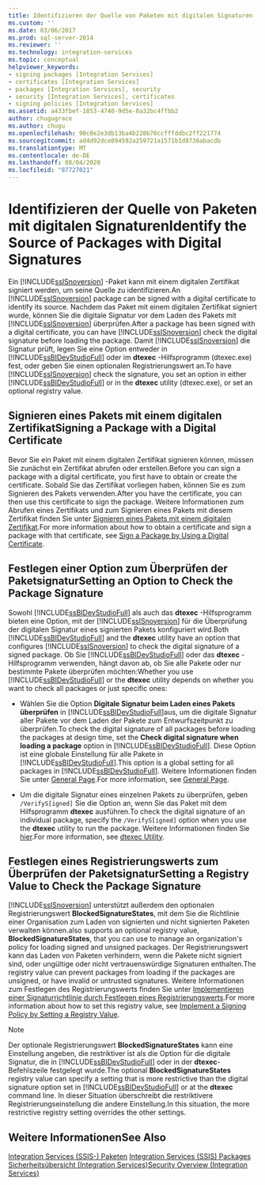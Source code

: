 ```yaml
---
title: Identifizieren der Quelle von Paketen mit digitalen Signaturen | Microsoft-Dokumentation
ms.custom: ''
ms.date: 03/06/2017
ms.prod: sql-server-2014
ms.reviewer: ''
ms.technology: integration-services
ms.topic: conceptual
helpviewer_keywords:
- signing packages [Integration Services]
- certificates [Integration Services]
- packages [Integration Services], security
- security [Integration Services], certificates
- signing policies [Integration Services]
ms.assetid: a433fbef-1853-4740-9d5e-8a32bc4ffbb2
author: chugugrace
ms.author: chugu
ms.openlocfilehash: 90c0e2e3db13ba4b228b70ccfffddbc2ff221774
ms.sourcegitcommit: ad4d92dce894592a259721a1571b1d8736abacdb
ms.translationtype: MT
ms.contentlocale: de-DE
ms.lasthandoff: 08/04/2020
ms.locfileid: "87727021"
---
```

# <a name="identify-the-source-of-packages-with-digital-signatures"></a><span data-ttu-id="97ee6-102">Identifizieren der Quelle von Paketen mit digitalen Signaturen</span><span class="sxs-lookup"><span data-stu-id="97ee6-102">Identify the Source of Packages with Digital Signatures</span></span>
  <span data-ttu-id="97ee6-103">Ein [!INCLUDE[ssISnoversion](../../includes/ssisnoversion-md.md)] -Paket kann mit einem digitalen Zertifikat signiert werden, um seine Quelle zu identifizieren.</span><span class="sxs-lookup"><span data-stu-id="97ee6-103">An [!INCLUDE[ssISnoversion](../../includes/ssisnoversion-md.md)] package can be signed with a digital certificate to identify its source.</span></span> <span data-ttu-id="97ee6-104">Nachdem das Paket mit einem digitalen Zertifikat signiert wurde, können Sie die digitale Signatur vor dem Laden des Pakets mit [!INCLUDE[ssISnoversion](../../includes/ssisnoversion-md.md)] überprüfen.</span><span class="sxs-lookup"><span data-stu-id="97ee6-104">After a package has been signed with a digital certificate, you can have [!INCLUDE[ssISnoversion](../../includes/ssisnoversion-md.md)] check the digital signature before loading the package.</span></span> <span data-ttu-id="97ee6-105">Damit [!INCLUDE[ssISnoversion](../../includes/ssisnoversion-md.md)] die Signatur prüft, legen Sie eine Option entweder in [!INCLUDE[ssBIDevStudioFull](../../includes/ssbidevstudiofull-md.md)] oder im **dtexec** -Hilfsprogramm (dtexec.exe) fest, oder geben Sie einen optionalen Registrierungswert an.</span><span class="sxs-lookup"><span data-stu-id="97ee6-105">To have [!INCLUDE[ssISnoversion](../../includes/ssisnoversion-md.md)] check the signature, you set an option in either [!INCLUDE[ssBIDevStudioFull](../../includes/ssbidevstudiofull-md.md)] or in the **dtexec** utility (dtexec.exe), or set an optional registry value.</span></span>  
  
## <a name="signing-a-package-with-a-digital-certificate"></a><span data-ttu-id="97ee6-106">Signieren eines Pakets mit einem digitalen Zertifikat</span><span class="sxs-lookup"><span data-stu-id="97ee6-106">Signing a Package with a Digital Certificate</span></span>  
 <span data-ttu-id="97ee6-107">Bevor Sie ein Paket mit einem digitalen Zertifikat signieren können, müssen Sie zunächst ein Zertifikat abrufen oder erstellen.</span><span class="sxs-lookup"><span data-stu-id="97ee6-107">Before you can sign a package with a digital certificate, you first have to obtain or create the certificate.</span></span> <span data-ttu-id="97ee6-108">Sobald Sie das Zertifikat vorliegen haben, können Sie es zum Signieren des Pakets verwenden.</span><span class="sxs-lookup"><span data-stu-id="97ee6-108">After you have the certificate, you can then use this certificate to sign the package.</span></span> <span data-ttu-id="97ee6-109">Weitere Informationen zum Abrufen eines Zertifikats und zum Signieren eines Pakets mit diesem Zertifikat finden Sie unter [Signieren eines Pakets mit einem digitalen Zertifikat](../sign-a-package-by-using-a-digital-certificate.md).</span><span class="sxs-lookup"><span data-stu-id="97ee6-109">For more information about how to obtain a certificate and sign a package with that certificate, see [Sign a Package by Using a Digital Certificate](../sign-a-package-by-using-a-digital-certificate.md).</span></span>  
  
## <a name="setting-an-option-to-check-the-package-signature"></a><span data-ttu-id="97ee6-110">Festlegen einer Option zum Überprüfen der Paketsignatur</span><span class="sxs-lookup"><span data-stu-id="97ee6-110">Setting an Option to Check the Package Signature</span></span>  
 <span data-ttu-id="97ee6-111">Sowohl [!INCLUDE[ssBIDevStudioFull](../../includes/ssbidevstudiofull-md.md)] als auch das **dtexec** -Hilfsprogramm bieten eine Option, mit der [!INCLUDE[ssISnoversion](../../includes/ssisnoversion-md.md)] für die Überprüfung der digitalen Signatur eines signierten Pakets konfiguriert wird.</span><span class="sxs-lookup"><span data-stu-id="97ee6-111">Both [!INCLUDE[ssBIDevStudioFull](../../includes/ssbidevstudiofull-md.md)] and the **dtexec** utility have an option that configures [!INCLUDE[ssISnoversion](../../includes/ssisnoversion-md.md)] to check the digital signature of a signed package.</span></span> <span data-ttu-id="97ee6-112">Ob Sie [!INCLUDE[ssBIDevStudioFull](../../includes/ssbidevstudiofull-md.md)] oder das **dtexec** -Hilfsprogramm verwenden, hängt davon ab, ob Sie alle Pakete oder nur bestimmte Pakete überprüfen möchten:</span><span class="sxs-lookup"><span data-stu-id="97ee6-112">Whether you use [!INCLUDE[ssBIDevStudioFull](../../includes/ssbidevstudiofull-md.md)] or the **dtexec** utility depends on whether you want to check all packages or just specific ones:</span></span>  
  
-   <span data-ttu-id="97ee6-113">Wählen Sie die Option **Digitale Signatur beim Laden eines Pakets überprüfen** in [!INCLUDE[ssBIDevStudioFull](../../includes/ssbidevstudiofull-md.md)]aus, um die digitale Signatur aller Pakete vor dem Laden der Pakete zum Entwurfszeitpunkt zu überprüfen.</span><span class="sxs-lookup"><span data-stu-id="97ee6-113">To check the digital signature of all packages before loading the packages at design time, set the **Check digital signature when loading a package** option in [!INCLUDE[ssBIDevStudioFull](../../includes/ssbidevstudiofull-md.md)].</span></span> <span data-ttu-id="97ee6-114">Diese Option ist eine globale Einstellung für alle Pakete in [!INCLUDE[ssBIDevStudioFull](../../includes/ssbidevstudiofull-md.md)].</span><span class="sxs-lookup"><span data-stu-id="97ee6-114">This option is a global setting for all packages in [!INCLUDE[ssBIDevStudioFull](../../includes/ssbidevstudiofull-md.md)].</span></span> <span data-ttu-id="97ee6-115">Weitere Informationen finden Sie unter [General Page](../general-page-of-integration-services-designers-options.md).</span><span class="sxs-lookup"><span data-stu-id="97ee6-115">For more information, see [General Page](../general-page-of-integration-services-designers-options.md).</span></span>  
  
-   <span data-ttu-id="97ee6-116">Um die digitale Signatur eines einzelnen Pakets zu überprüfen, geben `/VerifyS[igned]` Sie die Option an, wenn Sie das Paket mit dem Hilfsprogramm **dtexec** ausführen.</span><span class="sxs-lookup"><span data-stu-id="97ee6-116">To check the digital signature of an individual package, specify the `/VerifyS[igned]` option when you use the **dtexec** utility to run the package.</span></span> <span data-ttu-id="97ee6-117">Weitere Informationen finden Sie [hier](../packages/dtexec-utility.md).</span><span class="sxs-lookup"><span data-stu-id="97ee6-117">For more information, see [dtexec Utility](../packages/dtexec-utility.md).</span></span>  
  
## <a name="setting-a-registry-value-to-check-the-package-signature"></a><span data-ttu-id="97ee6-118">Festlegen eines Registrierungswerts zum Überprüfen der Paketsignatur</span><span class="sxs-lookup"><span data-stu-id="97ee6-118">Setting a Registry Value to Check the Package Signature</span></span>  
 [!INCLUDE[ssISnoversion](../../includes/ssisnoversion-md.md)] <span data-ttu-id="97ee6-119">unterstützt außerdem den optionalen Registrierungswert **BlockedSignatureStates**, mit dem Sie die Richtlinie einer Organisation zum Laden von signierten und nicht signierten Paketen verwalten können.</span><span class="sxs-lookup"><span data-stu-id="97ee6-119">also supports an optional registry value, **BlockedSignatureStates**, that you can use to manage an organization's policy for loading signed and unsigned packages.</span></span> <span data-ttu-id="97ee6-120">Der Registrierungswert kann das Laden von Paketen verhindern, wenn die Pakete nicht signiert sind, oder ungültige oder nicht vertrauenswürdige Signaturen enthalten.</span><span class="sxs-lookup"><span data-stu-id="97ee6-120">The registry value can prevent packages from loading if the packages are unsigned, or have invalid or untrusted signatures.</span></span> <span data-ttu-id="97ee6-121">Weitere Informationen zum Festlegen des Registrierungswerts finden Sie unter [Implementieren einer Signaturrichtlinie durch Festlegen eines Registrierungswerts](../implement-a-signing-policy-by-setting-a-registry-value.md).</span><span class="sxs-lookup"><span data-stu-id="97ee6-121">For more information about how to set this registry value, see [Implement a Signing Policy by Setting a Registry Value](../implement-a-signing-policy-by-setting-a-registry-value.md).</span></span>  
  
> [!NOTE]  
>  <span data-ttu-id="97ee6-122">Der optionale Registrierungswert **BlockedSignatureStates** kann eine Einstellung angeben, die restriktiver ist als die Option für die digitale Signatur, die in [!INCLUDE[ssBIDevStudioFull](../../includes/ssbidevstudiofull-md.md)] oder in der **dtexec**-Befehlszeile festgelegt wurde.</span><span class="sxs-lookup"><span data-stu-id="97ee6-122">The optional **BlockedSignatureStates** registry value can specify a setting that is more restrictive than the digital signature option set in [!INCLUDE[ssBIDevStudioFull](../../includes/ssbidevstudiofull-md.md)] or at the **dtexec** command line.</span></span> <span data-ttu-id="97ee6-123">In dieser Situation überschreibt die restriktivere Registrierungseinstellung die andere Einstellung.</span><span class="sxs-lookup"><span data-stu-id="97ee6-123">In this situation, the more restrictive registry setting overrides the other settings.</span></span>  
  
## <a name="see-also"></a><span data-ttu-id="97ee6-124">Weitere Informationen</span><span class="sxs-lookup"><span data-stu-id="97ee6-124">See Also</span></span>  
 <span data-ttu-id="97ee6-125">[Integration Services &#40;SSIS-&#41; Paketen](../integration-services-ssis-packages.md) </span><span class="sxs-lookup"><span data-stu-id="97ee6-125">[Integration Services &#40;SSIS&#41; Packages](../integration-services-ssis-packages.md) </span></span>  
 [<span data-ttu-id="97ee6-126">Sicherheitsübersicht &#40;Integration Services&#41;</span><span class="sxs-lookup"><span data-stu-id="97ee6-126">Security Overview &#40;Integration Services&#41;</span></span>](security-overview-integration-services.md)  
  
  
